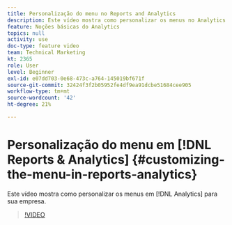 ```yaml
---
title: Personalização do menu no Reports and Analytics
description: Este vídeo mostra como personalizar os menus no Analytics para sua empresa.
feature: Noções básicas do Analytics
topics: null
activity: use
doc-type: feature video
team: Technical Marketing
kt: 2365
role: User
level: Beginner
exl-id: e07dd703-0e68-473c-a764-145019bf671f
source-git-commit: 32424f3f2b05952fe4df9ea91dcbe51684cee905
workflow-type: tm+mt
source-wordcount: '42'
ht-degree: 21%

---
```


# Personalização do menu em [!DNL Reports & Analytics] {#customizing-the-menu-in-reports-analytics}

Este vídeo mostra como personalizar os menus em [!DNL Analytics] para sua empresa.

>[!VIDEO](https://video.tv.adobe.com/v/25457/?quality=12)

